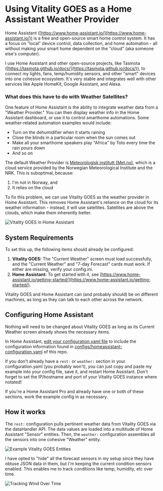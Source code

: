 # Using Vitality GOES as a Home Assistant Weather Provider

Home Assistant ([https://www.home-assistant.io/](https://www.home-assistant.io/)) is a free and open-source smart home control system. It has a focus on "local" device control, data collection, and home automation - all without making your smart home dependent on the "cloud" (aka someone else's computer).

I use Home Assistant and other open-source projects, like Tasmota ([https://tasmota.github.io/docs/](https://tasmota.github.io/docs/)), to connect my lights, fans, temp/humidity sensors, and other "smart" devices into one cohesive ecosystem. It's very stable and integrates well with other services like Apple HomeKit, Google Assistant, and Alexa.

### What does this have to do with Weather Satellites?

One feature of Home Assistant is the ability to integrate weather data from a "Weather Provider." You can then display weather info in the Home Assistant dashboard, or use it to control smarthome automations. Some weather-related automation examples would include:

- Turn on the dehumidifier when it starts raining
- Close the blinds in a particular room when the sun comes out
- Make all your smarthome speakers play "Africa" by Toto every time the rain pours down
- And so on

The default Weather Provider is [Meteorologisk institutt (Met.no)](https://www.home-assistant.io/integrations/met/), which is a cloud service provided by the Norwegian Meteorological Institute and the NRK. This is suboptimal, because:

1. I'm not in Norway, and
2. It relies on the cloud

To fix this problem, we can use Vitality GOES as the weather provider in Home Assistant. This removes Home Assistant's reliance on the cloud for its weather information - instead, it will use satellites. Satellites are above the clouds, which make them inherently better.

  ![Vitality GOES in Home Assistant](https://user-images.githubusercontent.com/24253715/208737251-46283413-303b-4406-a2eb-3fadef680867.png)

## System Requirements

To set this up, the following items should already be configured:

1. **Vitality GOES:** The "Current Weather" screen must load successfully, and the "Current Weather" and "7-day Forecast" cards must work. If either are missing, verify your config.ini.
2. **Home Assistant:** To get started with it, see [https://www.home-assistant.io/getting-started/](https://www.home-assistant.io/getting-started/).

Vitality GOES and Home Assistant can (and probably should) be on different machines, as long as they can talk to each other across the network.

## Configuring Home Assistant

Nothing will need to be changed about Vitality GOES as long as its Current Weather screen already shows the necessary items.

In Home Assistant, [edit your configuration.yaml file](https://www.home-assistant.io/docs/configuration/) to include the configuration information found in [configs/homeassistant-configuration.yaml](/configs/homeassistant-configuration.yaml) of this repo.

If you don't already have a `rest:` or `weather:` section in your configuration.yaml (you probably won't), you can just copy and paste my example into your config file, save it, and restart Home Assistant. Don't forget to set the IP/hostname and port of your Vitality GOES instance where notated!

If you're a Home Assistant Pro and already have one or both of these sections, work the example config in as necessary.

## How it works

The `rest:` configuration pulls pertinent weather data from Vitality GOES via the dataHandler API.  The data values are loaded into a multitude of Home Assistant "Sensor" entities. Then, the `weather:` configuration assembles all the sensors into one cohesive "Weather" entity.

  ![Example Vitality GOES Entities](https://user-images.githubusercontent.com/24253715/208742817-9a2386e5-cc94-4b31-99a0-f3d48bb16807.png)

I have opted to "hide" all the forecast sensors in my setup since they have obtuse JSON data in them, but I'm keeping the current condition sensors enabled. This enables me to track conditions like temp, humidity, etc over time.

![Tracking Wind Over Time](https://user-images.githubusercontent.com/24253715/208743076-08b4ec9c-b493-4583-9988-ab7b39428151.png)
